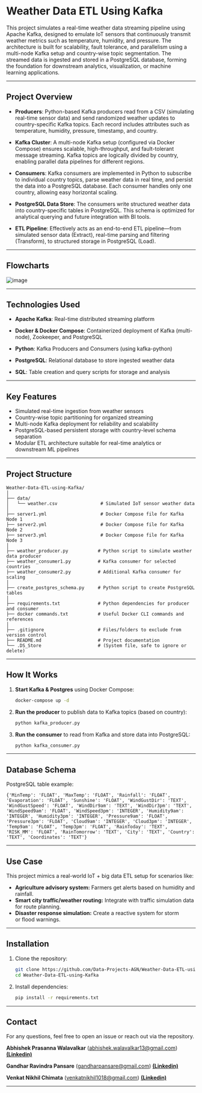 # Weather Data ETL Using Kafka

This project simulates a real-time weather data streaming pipeline using Apache Kafka, designed to emulate IoT sensors that continuously transmit weather metrics such as temperature, humidity, and pressure. The architecture is built for scalability, fault tolerance, and parallelism using a multi-node Kafka setup and country-wise topic segmentation. The streamed data is ingested and stored in a PostgreSQL database, forming the foundation for downstream analytics, visualization, or machine learning applications.

---

## Project Overview

- **Producers**: Python-based Kafka producers read from a CSV (simulating real-time sensor data) and send randomized weather updates to country-specific Kafka topics. Each record includes attributes such as temperature, humidity, pressure, timestamp, and country.

- **Kafka Cluster**: A multi-node Kafka setup (configured via Docker Compose) ensures scalable, high-throughput, and fault-tolerant message streaming. Kafka topics are logically divided by country, enabling parallel data pipelines for different regions.

- **Consumers**: Kafka consumers are implemented in Python to subscribe to individual country topics, parse weather data in real time, and persist the data into a PostgreSQL database. Each consumer handles only one country, allowing easy horizontal scaling.

- **PostgreSQL Data Store**: The consumers write structured weather data into country-specific tables in PostgreSQL. This schema is optimized for analytical querying and future integration with BI tools.

- **ETL Pipeline**: Effectively acts as an end-to-end ETL pipeline—from simulated sensor data (Extract), real-time parsing and filtering (Transform), to structured storage in PostgreSQL (Load).

---
## Flowcharts

![image](https://github.com/user-attachments/assets/e857eda1-a07e-491f-a034-0fea54ba62d4)

---

## Technologies Used

- **Apache Kafka**: Real-time distributed streaming platform

- **Docker & Docker Compose**: Containerized deployment of Kafka (multi-node), Zookeeper, and PostgreSQL

- **Python**: Kafka Producers and Consumers (using kafka-python)

- **PostgreSQL**: Relational database to store ingested weather data

- **SQL**: Table creation and query scripts for storage and analysis


---

## Key Features
- Simulated real-time ingestion from weather sensors
- Country-wise topic partitioning for organized streaming
- Multi-node Kafka deployment for reliability and scalability
- PostgreSQL-based persistent storage with country-level schema separation
- Modular ETL architecture suitable for real-time analytics or downstream ML pipelines

---

## Project Structure

```
Weather-Data-ETL-using-Kafka/
│
├── data/
│   └── weather.csv                # Simulated IoT sensor weather data
│
├── server1.yml                    # Docker Compose file for Kafka Node 1
├── server2.yml                    # Docker Compose file for Kafka Node 2
├── server3.yml                    # Docker Compose file for Kafka Node 3
│
├── weather_producer.py           # Python script to simulate weather data producer
├── weather_consumer1.py          # Kafka consumer for selected countries
├── weather_consumer2.py          # Additional Kafka consumer for scaling
│
├── create_postgres_schema.py     # Python script to create PostgreSQL tables
│
├── requirements.txt              # Python dependencies for producer and consumer
├── docker commands.txt           # Useful Docker CLI commands and references
│
├── .gitignore                    # Files/folders to exclude from version control
├── README.md                     # Project documentation
└── .DS_Store                     # (System file, safe to ignore or delete)
```

---

## How It Works

1. **Start Kafka & Postgres** using Docker Compose:
   ```bash
   docker-compose up -d
   ```

2. **Run the producer** to publish data to Kafka topics (based on country):
   ```bash
   python kafka_producer.py
   ```

3. **Run the consumer** to read from Kafka and store data into PostgreSQL:
   ```bash
   python kafka_consumer.py
   ```

---

## Database Schema

PostgreSQL table example:

```
{'MinTemp': 'FLOAT', 'MaxTemp': 'FLOAT', 'Rainfall': 'FLOAT', 'Evaporation': 'FLOAT', 'Sunshine': 'FLOAT', 'WindGustDir': 'TEXT', 'WindGustSpeed': 'FLOAT', 'WindDir9am': 'TEXT', 'WindDir3pm': 'TEXT', 'WindSpeed9am': 'FLOAT', 'WindSpeed3pm': 'INTEGER', 'Humidity9am': 'INTEGER', 'Humidity3pm': 'INTEGER', 'Pressure9am': 'FLOAT', 'Pressure3pm': 'FLOAT', 'Cloud9am': 'INTEGER', 'Cloud3pm': 'INTEGER', 'Temp9am': 'FLOAT', 'Temp3pm': 'FLOAT', 'RainToday': 'TEXT', 'RISK_MM': 'FLOAT', 'RainTomorrow': 'TEXT', 'City': 'TEXT', 'Country': 'TEXT', 'Coordinates': 'TEXT'}
```

---

## Use Case

This project mimics a real-world IoT + big data ETL setup for scenarios like:

- **Agriculture advisory system:** Farmers get alerts based on humidity and rainfall.
- **Smart city traffic/weather routing:** Integrate with traffic simulation data for route planning.
- **Disaster response simulation:** Create a reactive system for storm or flood warnings.

---

## Installation

1. Clone the repository:
   ```bash
   git clone https://github.com/Data-Projects-AGN/Weather-Data-ETL-using-Kafka.git
   cd Weather-Data-ETL-using-Kafka
   ```

2. Install dependencies:
   ```bash
   pip install -r requirements.txt
   ```

---

## Contact

For any questions, feel free to open an issue or reach out via the repository.

**Abhishek Prasanna Walavalkar** (abhishek.walavalkar13@gmail.com)  [**(Linkedin)**](https://www.linkedin.com/in/abhishek-walavalkar-777130147/)

**Gandhar Ravindra Pansare** (gandharpansare@gmail.com)  [**(Linkedin)**](https://www.linkedin.com/in/gandharpansare/)

**Venkat Nikhil Chimata** (venkatnikhil1018@gmail.com) [**(Linkedin)**](https://www.linkedin.com/in/nikhil-chimata/)

---

